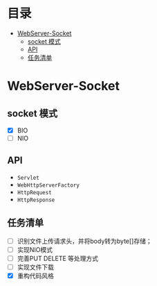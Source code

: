 # 目录

* [WebServer-Socket](#webserver-socket)
  * [socket 模式](#socket-模式)
  * [API](#api)
  * [任务清单](#任务清单)


# WebServer-Socket

## socket 模式

- [x] BIO
- [ ] NIO

## API

- `Servlet`
- `WebHttpServerFactory`
- `HttpRequest`
- `HttpResponse`


## 任务清单

- [ ] 识别文件上传请求头，并将body转为byte[]存储；
- [ ] 实现NIO模式
- [ ] 完善PUT DELETE 等处理方式
- [ ] 实现文件下载
- [x] 重构代码风格
